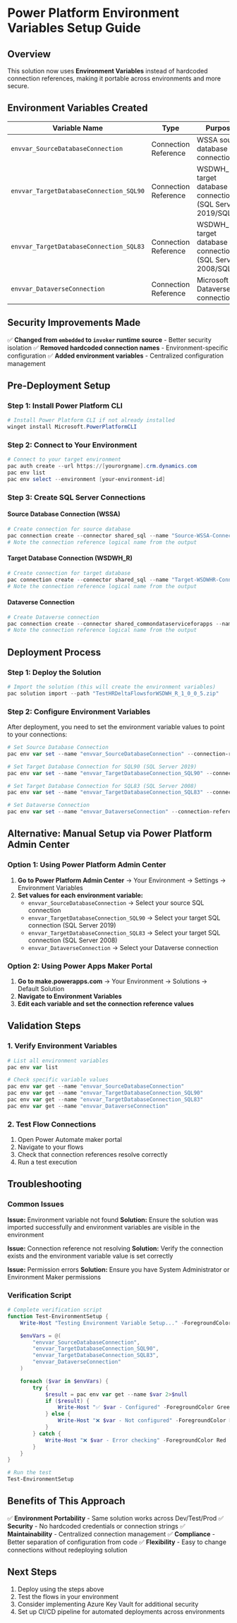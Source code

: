 # Power Platform Environment Variables Setup Guide

## Overview
This solution now uses **Environment Variables** instead of hardcoded connection references, making it portable across environments and more secure.

## Environment Variables Created

| Variable Name | Type | Purpose |
|---------------|------|---------|
| `envvar_SourceDatabaseConnection` | Connection Reference | WSSA source database connection |
| `envvar_TargetDatabaseConnection_SQL90` | Connection Reference | WSDWH_R target database connection (SQL Server 2019/SQL90) |
| `envvar_TargetDatabaseConnection_SQL83` | Connection Reference | WSDWH_R target database connection (SQL Server 2008/SQL83) |
| `envvar_DataverseConnection` | Connection Reference | Microsoft Dataverse connection |

## Security Improvements Made

✅ **Changed from `embedded` to `invoker` runtime source** - Better security isolation
✅ **Removed hardcoded connection names** - Environment-specific configuration
✅ **Added environment variables** - Centralized configuration management

## Pre-Deployment Setup

### Step 1: Install Power Platform CLI
```powershell
# Install Power Platform CLI if not already installed
winget install Microsoft.PowerPlatformCLI
```

### Step 2: Connect to Your Environment
```powershell
# Connect to your target environment
pac auth create --url https://[yourorgname].crm.dynamics.com
pac env list
pac env select --environment [your-environment-id]
```

### Step 3: Create SQL Server Connections

#### Source Database Connection (WSSA)
```powershell
# Create connection for source database
pac connection create --connector shared_sql --name "Source-WSSA-Connection" --display-name "Source WSSA Database"
# Note the connection reference logical name from the output
```

#### Target Database Connection (WSDWH_R)
```powershell
# Create connection for target database
pac connection create --connector shared_sql --name "Target-WSDWHR-Connection" --display-name "Target WSDWH_R Database"
# Note the connection reference logical name from the output
```

#### Dataverse Connection
```powershell
# Create Dataverse connection
pac connection create --connector shared_commondataserviceforapps --name "Dataverse-Connection" --display-name "Dataverse Environment"
# Note the connection reference logical name from the output
```

## Deployment Process

### Step 1: Deploy the Solution
```powershell
# Import the solution (this will create the environment variables)
pac solution import --path "TestHRDeltaFlowsforWSDWH_R_1_0_0_5.zip"
```

### Step 2: Configure Environment Variables
After deployment, you need to set the environment variable values to point to your connections:

```powershell
# Set Source Database Connection
pac env var set --name "envvar_SourceDatabaseConnection" --connection-reference "[source-connection-logical-name]"

# Set Target Database Connection for SQL90 (SQL Server 2019)
pac env var set --name "envvar_TargetDatabaseConnection_SQL90" --connection-reference "[target-sql90-connection-logical-name]"

# Set Target Database Connection for SQL83 (SQL Server 2008)
pac env var set --name "envvar_TargetDatabaseConnection_SQL83" --connection-reference "[target-sql83-connection-logical-name]"

# Set Dataverse Connection
pac env var set --name "envvar_DataverseConnection" --connection-reference "[dataverse-connection-logical-name]"
```

## Alternative: Manual Setup via Power Platform Admin Center

### Option 1: Using Power Platform Admin Center

1. **Go to Power Platform Admin Center** → Your Environment → Settings → Environment Variables
2. **Set values for each environment variable:**
   - `envvar_SourceDatabaseConnection` → Select your source SQL connection
   - `envvar_TargetDatabaseConnection_SQL90` → Select your target SQL connection (SQL Server 2019)
   - `envvar_TargetDatabaseConnection_SQL83` → Select your target SQL connection (SQL Server 2008)
   - `envvar_DataverseConnection` → Select your Dataverse connection

### Option 2: Using Power Apps Maker Portal

1. **Go to make.powerapps.com** → Your Environment → Solutions → Default Solution
2. **Navigate to Environment Variables**
3. **Edit each variable and set the connection reference values**

## Validation Steps

### 1. Verify Environment Variables
```powershell
# List all environment variables
pac env var list

# Check specific variable values
pac env var get --name "envvar_SourceDatabaseConnection"
pac env var get --name "envvar_TargetDatabaseConnection_SQL90"
pac env var get --name "envvar_TargetDatabaseConnection_SQL83"
pac env var get --name "envvar_DataverseConnection"
```

### 2. Test Flow Connections
1. Open Power Automate maker portal
2. Navigate to your flows
3. Check that connection references resolve correctly
4. Run a test execution

## Troubleshooting

### Common Issues

**Issue:** Environment variable not found
**Solution:** Ensure the solution was imported successfully and environment variables are visible in the environment

**Issue:** Connection reference not resolving
**Solution:** Verify the connection exists and the environment variable value is set correctly

**Issue:** Permission errors
**Solution:** Ensure you have System Administrator or Environment Maker permissions

### Verification Script
```powershell
# Complete verification script
function Test-EnvironmentSetup {
    Write-Host "Testing Environment Variable Setup..." -ForegroundColor Yellow

    $envVars = @(
        "envvar_SourceDatabaseConnection",
        "envvar_TargetDatabaseConnection_SQL90",
        "envvar_TargetDatabaseConnection_SQL83",
        "envvar_DataverseConnection"
    )

    foreach ($var in $envVars) {
        try {
            $result = pac env var get --name $var 2>$null
            if ($result) {
                Write-Host "✅ $var - Configured" -ForegroundColor Green
            } else {
                Write-Host "❌ $var - Not configured" -ForegroundColor Red
            }
        } catch {
            Write-Host "❌ $var - Error checking" -ForegroundColor Red
        }
    }
}

# Run the test
Test-EnvironmentSetup
```

## Benefits of This Approach

✅ **Environment Portability** - Same solution works across Dev/Test/Prod
✅ **Security** - No hardcoded credentials or connection strings
✅ **Maintainability** - Centralized connection management
✅ **Compliance** - Better separation of configuration from code
✅ **Flexibility** - Easy to change connections without redeploying solution

## Next Steps

1. Deploy using the steps above
2. Test the flows in your environment
3. Consider implementing Azure Key Vault for additional security
4. Set up CI/CD pipeline for automated deployments across environments